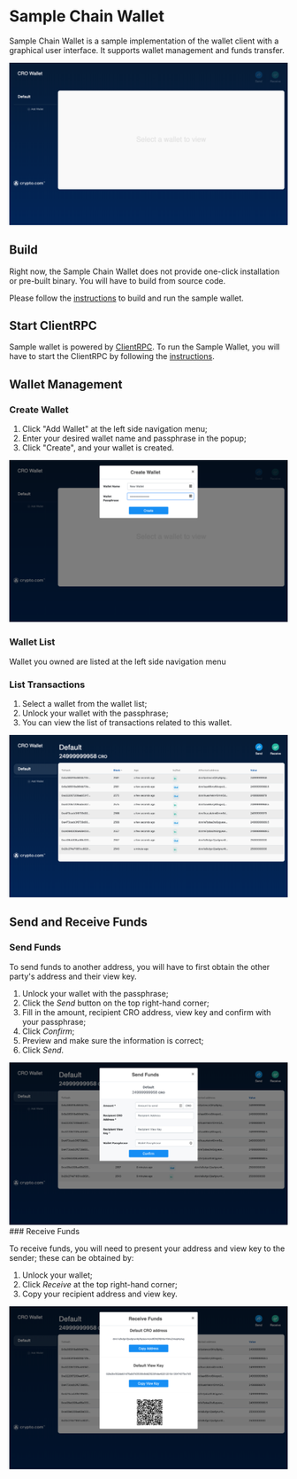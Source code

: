 # Sample Chain Wallet

Sample Chain Wallet is a sample implementation of the wallet client with a graphical user interface. It supports wallet management and funds transfer.

<div class = "design_diagram">
    <img src="./sample_chain_wallet_1.png" alt="sample_chain_wallet_1" />
</div>


## Build

Right now, the Sample Chain Wallet does not provide one-click installation or pre-built binary. You will have to build from source code.

Please follow the [instructions](https://github.com/crypto-com/sample-chain-wallet) to build and run the sample wallet.

## Start ClientRPC

Sample wallet is powered by [ClientRPC](./client-rpc). To run the Sample Wallet, you will have to start the ClientRPC by following the [instructions](./client-rpc#build).

## Wallet Management

### Create Wallet

1. Click "Add Wallet" at the left side navigation menu;
2. Enter your desired wallet name and passphrase in the popup;
3. Click "Create", and your wallet is created.

<div class = "design_diagram">
    <img src="./sample_chain_wallet_2.png" alt="sample_chain_wallet_2" />
</div>

### Wallet List

Wallet you owned are listed at the left side navigation menu

### List Transactions

1. Select a wallet from the wallet list;
2. Unlock your wallet with the passphrase;
3. You can view the list of transactions related to this wallet.

<div class = "design_diagram">
    <img src="./sample_chain_wallet_3.png" alt="sample_chain_wallet_3" />
</div>

## Send and Receive Funds

### Send Funds

To send funds to another address, you will have to first obtain the other party's address and their view key.

1. Unlock your wallet with the passphrase;
2. Click the *Send* button on the top right-hand corner;
3. Fill in the amount, recipient CRO address, view key and confirm with your passphrase;
4. Click *Confirm*;
5. Preview and make sure the information is correct;
6. Click *Send*.

<div class = "design_diagram">
    <img src="./sample_chain_wallet_4.png" alt="sample_chain_wallet_4" />
</div>
### Receive Funds

To receive funds, you will need to present your address and view key to the sender; these can be obtained by:

1. Unlock your wallet;
2. Click *Receive* at the top right-hand corner;
3. Copy your recipient address and view key.


<div class = "design_diagram">
    <img src="./sample_chain_wallet_5.png" alt="sample_chain_wallet_5" />
</div>
